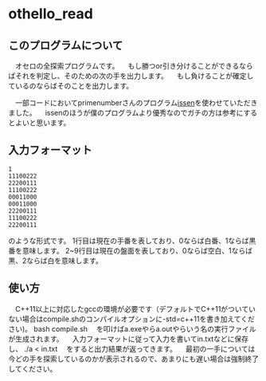 # othello_read

## このプログラムについて

　オセロの全探索プログラムです。
　もし勝つor引き分けることができるならばそれを判定し、そのための次の手を出力します。
　もし負けることが確定しているのならばそのことを出力します。

　一部コードにおいてprimenumberさんのプログラム[issen](https://github.com/primenumber/issen)を使わせていただきました。
　issenのほうが僕のプログラムより優秀なのでガチの方は参考にするとよいと思います。

## 入力フォーマット
    1
    11100222
    22200111
    11100222
    00011000
    00011000
    22200111
    11100222
    22200111
  のような形式です。
  1行目は現在の手番を表しており、0ならば白番、1ならば黒番を意味します。
  2~9行目は現在の盤面を表しており、0ならば空白、1ならば黒、2ならば白を意味します。

## 使い方
　C++11以上に対応したgccの環境が必要です（デフォルトでC++11がついていない場合はcompile.shのコンパイルオプションに-std=c++11を書き加えてください)。
    bash compile.sh
　を叩けばa.exeやらa.outやらいう名の実行ファイルが生成されます。
　入力フォーマットに従って入力を書いてin.txtなどに保存し、
    ./a < in.txt
　をすると出力結果が返ってきます。
　最初の一手については今どの手を探索しているのかが表示されるので、あまりにも遅い場合は強制終了してください。

